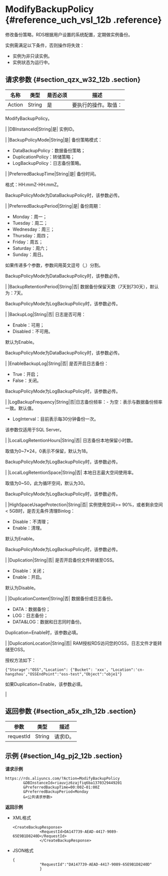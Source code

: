 # ModifyBackupPolicy {#reference_uch_vsl_12b .reference}

修改备份策略，RDS根据用户设置的系统配置，定期做实例备份。

实例需满足以下条件，否则操作将失效：

-   实例为非只读实例。
-   实例状态为运行中。

## 请求参数 {#section_qzx_w32_12b .section}

|名称|类型|是否必须|描述|
|--|--|----|--|
|Action|String|是| 要执行的操作。取值：

 ModifyBackupPolicy。

 |
|DBInstanceId|String|是| 实例ID。

 |
|BackupPolicyMode|String|是| 备份策略模式：

 -   DataBackupPolicy：数据备份策略；
-   DuplicationPolicy：转储策略；
-   LogBackupPolicy：日志备份策略。

 |
|PreferredBackupTime|String|是| 备份时间。

 格式：HH:mmZ-HH:mmZ。

 BackupPolicyMode为DataBackupPolicy时，该参数必传。

 |
|PreferredBackupPeriod|String|是| 备份周期：

 -   Monday：周一；
-   Tuesday：周二；
-   Wednesday：周三；
-   Thursday：周四；
-   Friday：周五；
-   Saturday：周六；
-   Sunday：周日。

 如果传递多个参数，参数间用英文逗号（,）分割。

 BackupPolicyMode为DataBackupPolicy时，该参数必传。

 |
|BackupRetentionPeriod|String|否| 数据备份保留天数（7天到730天），默认为：7天。

 BackupPolicyMode为LogBackupPolicy时，该参数必传。

 |
|BackupLog|String|否| 日志是否可用：

 -   Enable：可用；
-   Disabled：不可用。

 默认为Enable。

 BackupPolicyMode为DataBackupPolicy时，该参数必传。

 |
|EnableBackupLog|String|否| 是否开启日志备份：

 -   True：开启；
-   False：关闭。

 BackupPolicyMode为LogBackupPolicy时，该参数必传。

 |
|LogBackupFrequency|String|否|日志备份频率：-   为空：表示与数据备份频率一致。默认值。
-   LogInterval：目前表示每30分钟备份一次。

该参数仅适用于SQL Server。

|
|LocalLogRetentionHours|String|否| 日志备份本地保留小时数。

 取值为0~7\*24，0表示不保留，默认为18。

 BackupPolicyMode为LogBackupPolicy时，该参数必传。

 |
|LocalLogRetentionSpace|String|否| 本地日志最大空间使用率。

 取值为0~50，此为循环空间，默认为30。

 BackupPolicyMode为LogBackupPolicy时，该参数必传。

 |
|HighSpaceUsageProtection|String|否| 实例使用空间\>= 90%，或者剩余空间< 5GB时，是否无条件清理Binlog：

 -   Disable：不清理；
-   Enable：清理。

 默认为Enable。

 BackupPolicyMode为LogBackupPolicy时，该参数必传。

 |
|Duplication|String|否| 是否开启备份文件转储至OSS。

 -   Disable：关闭；
-   Enable：开启。

 默认为Disable。

 |
|DuplicationContent|String|否| 数据备份或日志备份。

-   DATA：数据备份；
-   LOG：日志备份；
-   DATA&LOG：数据和日志同时备份。

 Duplication=Enable时，该参数必填。

 |
|DuplicationLocation|String|否| RAM授权RDS访问您的OSS，日志文件才能转储至OSS。

 授权方法如下：

 ```
{"Storage":"OSS","Location": {"Bucket": 'xxx', "Location":'cn-hangzhou',"OSSEndPoint":"oss-test","Object":"obje1"}
```

 如果Duplication=Enable，该参数必填。

 |

## 返回参数 {#section_a5x_zlh_12b .section}

|参数|类型|描述|
|--|--|--|
|requestId|String|请求ID。|

## 示例 {#section_l4g_pj2_12b .section}

**请求示例**

```
https://rds.aliyuncs.com/?Action=ModifyBackupPolicy
        &DBInstanceId=riauvjz6zajfiq6ba1370329449201
        &PreferredBackupTime=00:00Z—01:00Z
        &PreferredBackupPeriod=Monday
        &<公共请求参数>
```

**返回示例**

-   XML格式

    ```
    <CreateBackupResponse>
                <RequestId>DA147739-AEAD-4417-9089-65E9B1D8240D</RequestId>
                </CreateBackupResponse>
    ```

-   JSON格式

    ```
    {
                "RequestId":"DA147739-AEAD-4417-9089-65E9B1D8240D"
                }
    ```


